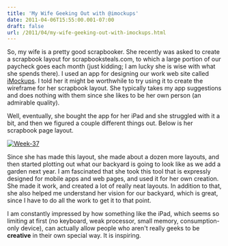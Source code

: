 ```yaml
---
title: 'My Wife Geeking Out with @imockups'
date: 2011-04-06T15:55:00.001-07:00
draft: false
url: /2011/04/my-wife-geeking-out-with-imockups.html
---
```


So, my wife is a pretty good scrapbooker. She recently was asked to create a scrapbook layout for scrapbooksteals.com, to which a large portion of our paycheck goes each month (just kidding; I am lucky she is wise with what she spends there). I used an app for designing our work web site called [iMockups](http://www.endloop.ca/imockups/ "iMockups"). I told her it might be worthwhile to try using it to create the wireframe for her scrapbook layout. She typically takes my app suggestions and does nothing with them since she likes to be her own person (an admirable quality).

Well, eventually, she bought the app for her iPad and she struggled with it a bit, and then we figured a couple different things out. Below is her scrapbook page layout.

[![Week-37](http://posterous.com/getfile/files.posterous.com/temp-2011-04-06/vnhljBgevDDisDdCaiphoffskspCEiqfCxbjbmEemeDJaeCFoFdkGznJosIz/Week-37.png.scaled500.png)](http://posterous.com/getfile/files.posterous.com/temp-2011-04-06/vnhljBgevDDisDdCaiphoffskspCEiqfCxbjbmEemeDJaeCFoFdkGznJosIz/Week-37.png.scaled1000.png)

Since she has made this layout, she made about a dozen more layouts, and then started plotting out what our backyard is going to look like as we add a garden next year. I am fascinated that she took this tool that is expressly designed for mobile apps and web pages, and used it for her own creation. She made it work, and created a lot of really neat layouts. In addition to that, she also helped me understand her vision for our backyard, which is great, since I have to do all the work to get it to that point.

I am constantly impressed by how something like the iPad, which seems so limiting at first (no keyboard, weak processor, small memory, consumption-only device), can actually allow people who aren't really geeks to be **creative** in their own special way. It is inspiring.